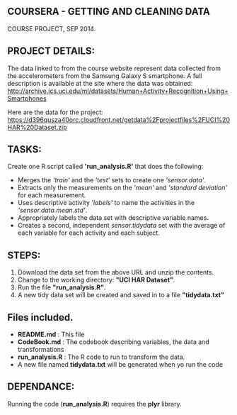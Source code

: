 ## COURSERA - GETTING AND CLEANING DATA
COURSE PROJECT, SEP 2014.

## PROJECT DETAILS:
The data linked to from the course website represent data collected from the accelerometers from the Samsung Galaxy S smartphone. A full description is available at the site where the data was obtained: 
http://archive.ics.uci.edu/ml/datasets/Human+Activity+Recognition+Using+Smartphones

Here are the data for the project: 
https://d396qusza40orc.cloudfront.net/getdata%2Fprojectfiles%2FUCI%20HAR%20Dataset.zip

## TASKS:
Create one R script called **'run_analysis.R'** that does the following: 
- Merges the *'train'* and the *'test'* sets to create one *'sensor.data'*.
- Extracts only the measurements on the *'mean'* and *'standard deviation'* for each measurement. 
- Uses descriptive activity *'labels'* to name the activities in the *'sensor.data.mean.std'*.
- Appropriately labels the data set with descriptive variable names. 
- Creates a second, independent *sensor.tidydata* set with the average of each variable for each activity and each subject.

## STEPS:
1. Download the data set from the above URL and unzip the contents.
2. Change to the working directory: **"UCI HAR Dataset"**.
3. Run the file **"run_analysis.R"**.
4. A new tidy data set will be created and saved in to a file **"tidydata.txt"**

## Files included.
* **README.md** : This file
* **CodeBook.md** : The codebook describing variables, the data and transformations
* **run_analysis.R** : The R code to run to transform the data.
* A new file named **tidydata.txt** will be generated when yo run the code

## DEPENDANCE:
Running the code (**run_analysis.R**) requires the **plyr** library.

